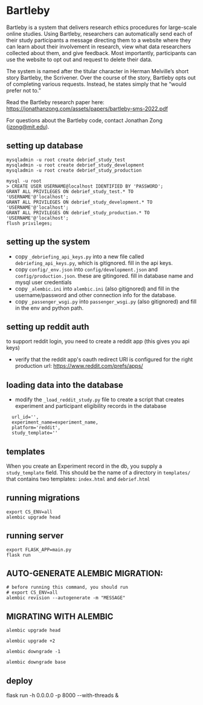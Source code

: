 # Bartleby

Bartleby is a system that delivers research ethics procedures for large-scale online studies. Using Bartleby, researchers can automatically send each of their study participants a message directing them to a website where they can learn about their involvement in research, view what data researchers collected about them, and give feedback. Most importantly, participants can use the website to opt out and request to delete their data.

The system is named after the titular character in Herman Melville’s short story Bartleby, the Scrivener. Over the course of the story, Bartleby opts out of completing various requests. Instead, he states simply that he “would prefer not to.”

Read the Bartleby research paper here: https://jonathanzong.com/assets/papers/bartleby-sms-2022.pdf

For questions about the Bartleby code, contact Jonathan Zong (jzong@mit.edu).

## setting up database
```
mysqladmin -u root create debrief_study_test
mysqladmin -u root create debrief_study_development
mysqladmin -u root create debrief_study_production

mysql -u root
> CREATE USER USERNAME@localhost IDENTIFIED BY 'PASSWORD';
GRANT ALL PRIVILEGES ON debrief_study_test.* TO 'USERNAME'@'localhost';
GRANT ALL PRIVILEGES ON debrief_study_development.* TO 'USERNAME'@'localhost';
GRANT ALL PRIVILEGES ON debrief_study_production.* TO 'USERNAME'@'localhost';
flush privileges;
```

## setting up the system

- copy `_debriefing_api_keys.py` into a new file called `debriefing_api_keys.py`, which is gitignored. fill in the api keys.
- copy `config/_env.json` into `config/development.json` and `config/production.json`. these are gitingored. fill in database name and mysql user credentials
- copy `_alembic.ini` into `alembic.ini` (also gitignored) and fill in the username/password and other connection info for the database.
- copy `_passenger_wsgi.py` into `passenger_wsgi.py` (also gitignored) and fill in the env and python path.

## setting up reddit auth

to support reddit login, you need to create a reddit app (this gives you api keys)

- verify that the reddit app's oauth redirect URI is configured for the right production url: https://www.reddit.com/prefs/apps/

## loading data into the database

- modify the `_load_reddit_study.py` file to create a script that creates experiment and participant eligibility records in the database

```
  url_id='',
  experiment_name=experiment_name,
  platform='reddit',
  study_template=''
```

## templates

When you create an Experiment record in the db, you supply a `study_template` field. This should be the name of a directory in `templates/` that contains two templates: `index.html` and `debrief.html`


## running migrations
```
export CS_ENV=all
alembic upgrade head
```

## running server

```
export FLASK_APP=main.py
flask run
```

## AUTO-GENERATE ALEMBIC MIGRATION:
```
# before running this command, you should run
# export CS_ENV=all
alembic revision --autogenerate -m "MESSAGE"
```

## MIGRATING WITH ALEMBIC
```
alembic upgrade head

alembic upgrade +2

alembic downgrade -1

alembic downgrade base

```

## deploy

flask run -h 0.0.0.0 -p 8000 --with-threads &
